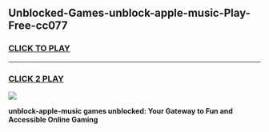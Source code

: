 
## Unblocked-Games-unblock-apple-music-Play-Free-cc077
<h3>
<a href="https://premium76.site?title=unblock-apple-music&ref=21A">CLICK TO PLAY</a></h3>
<hr>

<h3>
<a href="https://premium76.site?title=unblock-apple-music&ref=21A">CLICK 2 PLAY</a>
  
</h3>

<a href="https://premium76.site?title=unblock-apple-music&ref=21A"><img src="https://clearcache.store/games.png"></a>


**unblock-apple-music games unblocked: Your Gateway to Fun and Accessible Online Gaming**
